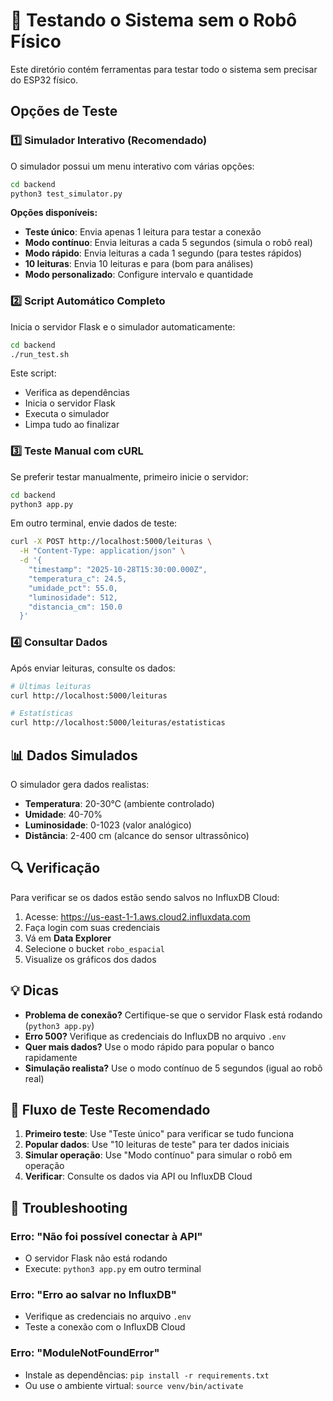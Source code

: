 # 🧪 Testando o Sistema sem o Robô Físico

Este diretório contém ferramentas para testar todo o sistema sem precisar do ESP32 físico.

## Opções de Teste

### 1️⃣ Simulador Interativo (Recomendado)

O simulador possui um menu interativo com várias opções:

```bash
cd backend
python3 test_simulator.py
```

**Opções disponíveis:**
- **Teste único**: Envia apenas 1 leitura para testar a conexão
- **Modo contínuo**: Envia leituras a cada 5 segundos (simula o robô real)
- **Modo rápido**: Envia leituras a cada 1 segundo (para testes rápidos)
- **10 leituras**: Envia 10 leituras e para (bom para análises)
- **Modo personalizado**: Configure intervalo e quantidade

### 2️⃣ Script Automático Completo

Inicia o servidor Flask e o simulador automaticamente:

```bash
cd backend
./run_test.sh
```

Este script:
- Verifica as dependências
- Inicia o servidor Flask
- Executa o simulador
- Limpa tudo ao finalizar

### 3️⃣ Teste Manual com cURL

Se preferir testar manualmente, primeiro inicie o servidor:

```bash
cd backend
python3 app.py
```

Em outro terminal, envie dados de teste:

```bash
curl -X POST http://localhost:5000/leituras \
  -H "Content-Type: application/json" \
  -d '{
    "timestamp": "2025-10-28T15:30:00.000Z",
    "temperatura_c": 24.5,
    "umidade_pct": 55.0,
    "luminosidade": 512,
    "distancia_cm": 150.0
  }'
```

### 4️⃣ Consultar Dados

Após enviar leituras, consulte os dados:

```bash
# Últimas leituras
curl http://localhost:5000/leituras

# Estatísticas
curl http://localhost:5000/leituras/estatisticas
```

## 📊 Dados Simulados

O simulador gera dados realistas:
- **Temperatura**: 20-30°C (ambiente controlado)
- **Umidade**: 40-70%
- **Luminosidade**: 0-1023 (valor analógico)
- **Distância**: 2-400 cm (alcance do sensor ultrassônico)

## 🔍 Verificação

Para verificar se os dados estão sendo salvos no InfluxDB Cloud:

1. Acesse: https://us-east-1-1.aws.cloud2.influxdata.com
2. Faça login com suas credenciais
3. Vá em **Data Explorer**
4. Selecione o bucket `robo_espacial`
5. Visualize os gráficos dos dados

## 💡 Dicas

- **Problema de conexão?** Certifique-se que o servidor Flask está rodando (`python3 app.py`)
- **Erro 500?** Verifique as credenciais do InfluxDB no arquivo `.env`
- **Quer mais dados?** Use o modo rápido para popular o banco rapidamente
- **Simulação realista?** Use o modo contínuo de 5 segundos (igual ao robô real)

## 🎯 Fluxo de Teste Recomendado

1. **Primeiro teste**: Use "Teste único" para verificar se tudo funciona
2. **Popular dados**: Use "10 leituras de teste" para ter dados iniciais
3. **Simular operação**: Use "Modo contínuo" para simular o robô em operação
4. **Verificar**: Consulte os dados via API ou InfluxDB Cloud

## 🚨 Troubleshooting

### Erro: "Não foi possível conectar à API"
- O servidor Flask não está rodando
- Execute: `python3 app.py` em outro terminal

### Erro: "Erro ao salvar no InfluxDB"
- Verifique as credenciais no arquivo `.env`
- Teste a conexão com o InfluxDB Cloud

### Erro: "ModuleNotFoundError"
- Instale as dependências: `pip install -r requirements.txt`
- Ou use o ambiente virtual: `source venv/bin/activate`
